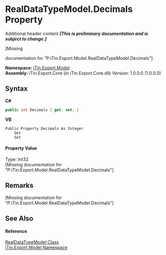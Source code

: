 # RealDataTypeModel.Decimals Property 
Additional header content _**\[This is preliminary documentation and is subject to change.\]**_

\[Missing <summary> documentation for "P:iTin.Export.Model.RealDataTypeModel.Decimals"\]

**Namespace:**&nbsp;<a href="ef57ffcc-e95e-b212-5a46-9aa6f5a3511f">iTin.Export.Model</a><br />**Assembly:**&nbsp;iTin.Export.Core (in iTin.Export.Core.dll) Version: 1.0.0.0 (1.0.0.0)

## Syntax

**C#**<br />
``` C#
public int Decimals { get; set; }
```

**VB**<br />
``` VB
Public Property Decimals As Integer
	Get
	Set
```


#### Property Value
Type: Int32<br />\[Missing <value> documentation for "P:iTin.Export.Model.RealDataTypeModel.Decimals"\]

## Remarks
\[Missing <remarks> documentation for "P:iTin.Export.Model.RealDataTypeModel.Decimals"\]

## See Also


#### Reference
<a href="48732ce6-4375-b6cd-857f-35c596b7f238">RealDataTypeModel Class</a><br /><a href="ef57ffcc-e95e-b212-5a46-9aa6f5a3511f">iTin.Export.Model Namespace</a><br />
